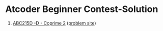 # Atcoder Beginner Contest-Solution
1. [ABC215D -D - Coprime 2](https://github.com/Sahim98/Atcoder-Solution/blob/main/ABC215D%20-%20Coprime%202.cpp) ([problem site](https://atcoder.jp/contests/abc215/tasks/abc215_d))



